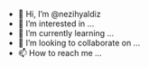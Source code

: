 - 👋 Hi, I’m @nezihyaldiz
- 👀 I’m interested in ...
- 🌱 I’m currently learning ...
- 💞️ I’m looking to collaborate on ...
- 📫 How to reach me ...

<!---
nezihyaldiz/nezihyaldiz is a ✨ special ✨ repository because its `README.md` (this file) appears on your GitHub profile.
You can click the Preview link to take a look at your changes.
--->
